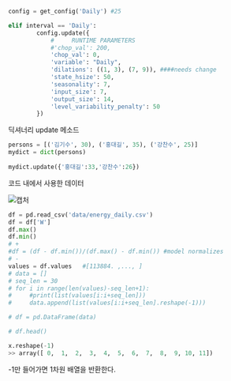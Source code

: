 ```python
config = get_config('Daily') #25
```

```python
elif interval == 'Daily':
        config.update({
            #     RUNTIME PARAMETERS
            #'chop_val': 200,
            'chop_val': 0,
            'variable': "Daily",
            'dilations': ((1, 3), (7, 9)), ####needs change 
            'state_hsize': 50,
            'seasonality': 7,
            'input_size': 7,
            'output_size': 14,
            'level_variability_penalty': 50
        })
```

딕셔너리 update 메소드

```python
persons = [('김기수', 30), ('홍대길', 35), ('강찬수', 25)]
mydict = dict(persons)
 
mydict.update({'홍대길':33,'강찬수':26})
```

코드 내에서 사용한 데이터 

![캡처](https://user-images.githubusercontent.com/67775336/117126810-42c8e200-add6-11eb-9057-7f39c5097fd1.PNG)

```python
df = pd.read_csv('data/energy_daily.csv')
df = df['W']
df.max()
df.min()
# +
#df = (df - df.min())/(df.max() - df.min()) #model normalizes
# -
values = df.values   #[113884. ,..., ]
# data = []
# seq_len = 30
# for i in range(len(values)-seq_len+1):
#     #print(list(values[i:i+seq_len]))
#     data.append(list(values[i:i+seq_len].reshape(-1)))

# df = pd.DataFrame(data)

# df.head()
```

```python
x.reshape(-1)
>> array([ 0,  1,  2,  3,  4,  5,  6,  7,  8,  9, 10, 11])
```

-1만 들어가면 1차원 배열을 반환한다.

